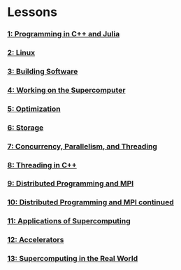---
---

# Lessons

### [1: Programming in C++ and Julia](lessons/1.md)

### [2: Linux](lessons/2.md)

### [3: Building Software](lessons/3.md)

### [4: Working on the Supercomputer](lessons/4.md)

### [5: Optimization](lessons/5.md)

### [6: Storage](lessons/6.md)

### [7: Concurrency, Parallelism, and Threading](lessons/7.md)

### [8: Threading in C++](lessons/8.md)

### [9: Distributed Programming and MPI](lessons/9.md)

### [10: Distributed Programming and MPI continued](lessons/10.md)

### [11: Applications of Supercomputing](lessons/11.md)

### [12: Accelerators](lessons/12.md)

### [13: Supercomputing in the Real World](lessons/13.md)